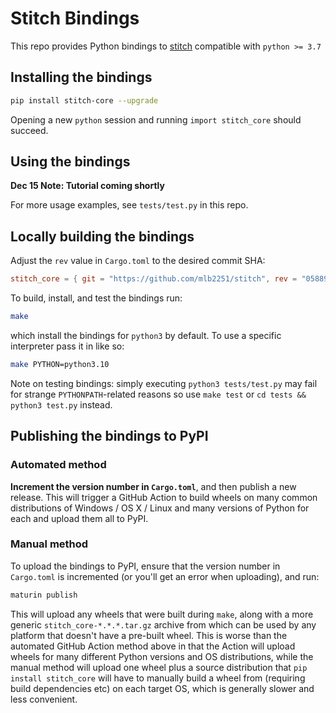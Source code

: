 # Stitch Bindings

This repo provides Python bindings to [stitch](https://github.com/mlb2251/stitch) compatible with `python >= 3.7`

## Installing the bindings
```bash
pip install stitch-core --upgrade
```

Opening a new `python` session and running `import stitch_core` should succeed.

## Using the bindings

**Dec 15 Note: Tutorial coming shortly**

For more usage examples, see `tests/test.py` in this repo.

## Locally building the bindings
Adjust the `rev` value in `Cargo.toml` to the desired commit SHA:
```toml
stitch_core = { git = "https://github.com/mlb2251/stitch", rev = "058890ecc3c3137c5105d673979304edfb0ab333"}
```

To build, install, and test the bindings run:
```bash
make
```
which install the bindings for `python3` by default. To use a specific interpreter pass it in like so:
```bash
make PYTHON=python3.10
```

Note on testing bindings: simply executing `python3 tests/test.py` may fail for strange `PYTHONPATH`-related reasons so use `make test` or `cd tests && python3 test.py` instead.

## Publishing the bindings to PyPI

### Automated method
**Increment the version number in `Cargo.toml`**, and then publish a new release. This will trigger a GitHub Action to build wheels on many common distributions of Windows / OS X / Linux and many versions of Python for each and upload them all to PyPI.

### Manual method
To upload the bindings to PyPI, ensure that the version number in `Cargo.toml` is incremented (or you'll get an error when uploading), and run:
```bash
maturin publish
```

This will upload any wheels that were built during `make`, along with a more generic `stitch_core-*.*.*.tar.gz` archive from which can be used by any platform that doesn't have a pre-built wheel. This is worse than the automated GitHub Action method above in that the Action will upload wheels for many different Python versions and OS distributions, while the manual method will upload one wheel plus a source distribution that `pip install stitch_core` will have to manually build a wheel from (requiring build dependencies etc) on each target OS, which is generally slower and less convenient.

